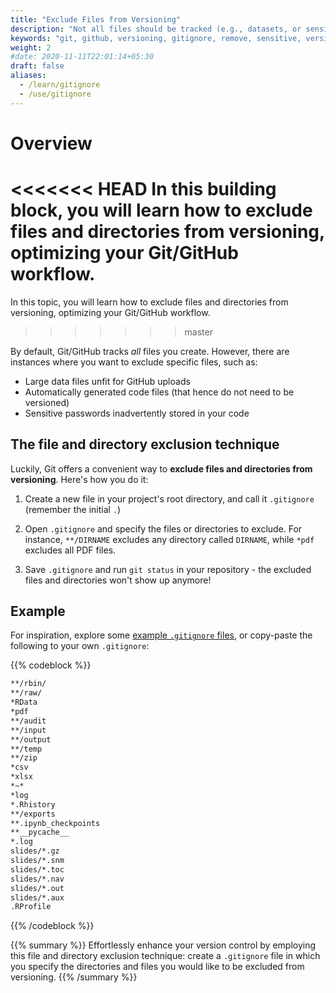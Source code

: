 ```yaml
---
title: "Exclude Files from Versioning"
description: "Not all files should be tracked (e.g., datasets, or sensitive information). Learn how to exclude them from versioning!"
keywords: "git, github, versioning, gitignore, remove, sensitive, version, control, data, file, files, directory"
weight: 2
#date: 2020-11-11T22:01:14+05:30
draft: false
aliases:
  - /learn/gitignore
  - /use/gitignore
---
```


# Overview

<<<<<<< HEAD
In this building block, you will learn how to exclude files and directories from versioning, optimizing your Git/GitHub workflow.
=======
In this topic, you will learn how to exclude files and directories from versioning, optimizing your Git/GitHub workflow.
>>>>>>> master

By default, Git/GitHub tracks *all* files you create. However, there are instances where you want to exclude specific files, such as:
- Large data files unfit for GitHub uploads
- Automatically generated code files (that hence do not need to be versioned)
- Sensitive passwords inadvertently stored in your code

## The file and directory exclusion technique

Luckily, Git offers a convenient way to __exclude files and directories from versioning__. Here's how you do it:

1. Create a new file in your project's root directory, and call it `.gitignore` (remember the initial `.`)

2. Open `.gitignore` and specify the files or directories to exclude. For instance, `**/DIRNAME` excludes any directory called `DIRNAME`, while `*pdf` excludes all PDF files.

3. Save `.gitignore` and run `git status` in your repository - the excluded files and directories won't show up anymore!

## Example

For inspiration, explore some [example `.gitignore` files](https://github.com/rgreminger/example-make-workflow/blob/master/.gitignore), or copy-paste the following to your own `.gitignore`:

{{% codeblock %}}
```txt
**/rbin/
**/raw/
*RData
*pdf
**/audit
**/input
**/output
**/temp
**/zip
*csv
*xlsx
*~*
*log
*.Rhistory
**/exports
**.ipynb_checkpoints
**__pycache__
*.log
slides/*.gz
slides/*.snm
slides/*.toc
slides/*.nav
slides/*.out
slides/*.aux
.RProfile
```
{{% /codeblock %}}

{{% summary %}}
Effortlessly enhance your version control by employing this file and directory exclusion technique: create a `.gitignore` file in which you specify the directories and files you would like to be excluded from versioning.
{{% /summary %}} 

